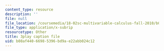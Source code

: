 ```yaml
---
content_type: resource
description: ''
file: null
file_location: /coursemedia/18-02sc-multivariable-calculus-fall-2010/b08af44066985396bd9ae22abb024c12_5fpxkVFQUw.vtt
file_type: application/x-subrip
resourcetype: Other
title: 3play caption file
uid: b08af440-6698-5396-bd9a-e22abb024c12
---
```

